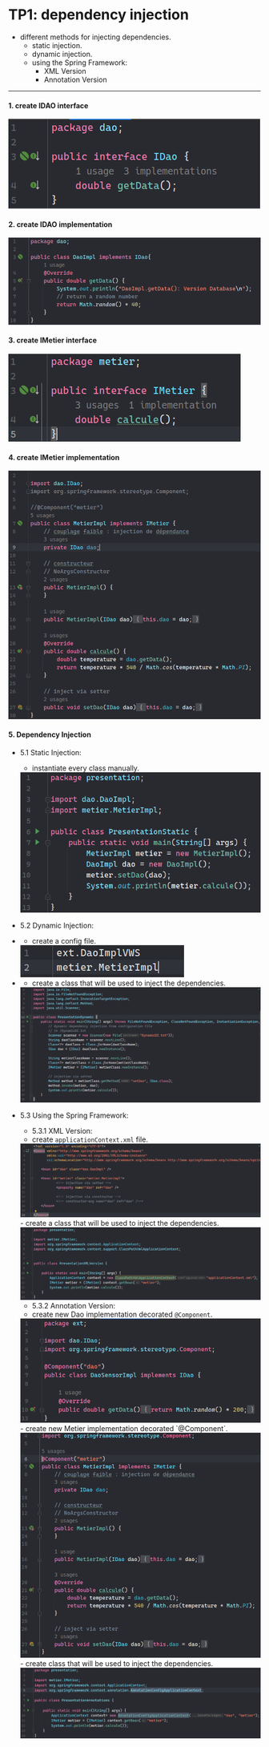 # TP1: dependency injection

- different methods for injecting dependencies.
    - static injection.
    - dynamic injection.
    - using the Spring Framework:
        - XML Version
        - Annotation Version
---

#### 1. create IDAO interface
<img src="screenshoots/create-IDAO-interface.png" alt="create IDAO interface">

#### 2. create IDAO implementation
<img src="screenshoots/create-IDAO-implementation.png" alt="create IDAO implementation">

#### 3. create IMetier interface
<img src="screenshoots/create-IMetier-interface.png" alt="create IMetier interface">

#### 4. create IMetier implementation
<img src="screenshoots/create-IMetier-Implementation.png" alt="create IMetier implementation">

#### 5. Dependency Injection

- 5.1 Static Injection:
    - instantiate every class manually.
  <img src="screenshoots/static-di.png">
  
- 5.2 Dynamic Injection:
- - create a config file.
  <img src="screenshoots/config-file.png">
- - create a class that will be used to inject the dependencies.
  <img src="screenshoots/dynamic-di.png">
  
- 5.3 Using the Spring Framework:
  - 5.3.1 XML Version:
   - create `applicationContext.xml` file.
       <br>
    <img src="screenshoots/applicationContext.png">
    <br>
   - create a class that will be used to inject the dependencies.
   <br>
    <img src="screenshoots/spring-xml-version.png">
    
  - 5.3.2 Annotation Version:
  - create new Dao implementation decorated `@Component`.
      <br>
  <img src="screenshoots/new-dao-impl-with-component.png">
  - create new Metier implementation decorated `@Component`.
      <br>
  <img src="screenshoots/metier-class-component.png">
  - create class that will be used to inject the dependencies.
      <br>
  <img src="screenshoots/pres-annotations.png">
  
